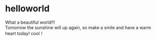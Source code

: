 # helloworld  
What a beautiful world!!!  
Tomorrow the sunshine will up again, so make a smile and have a warm heart today!  cool！
